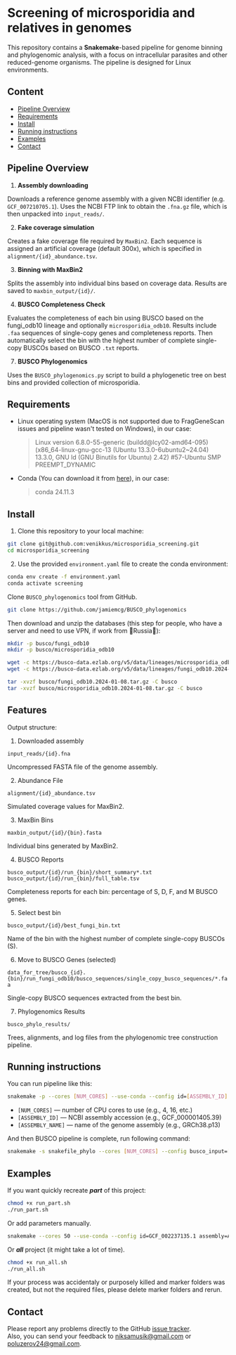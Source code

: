 # Screening of microsporidia and relatives in genomes

This repository contains a **Snakemake**-based pipeline for genome binning and phylogenomic analysis, with a focus on intracellular parasites and other reduced-genome organisms. The pipeline is designed for Linux environments.

## Content

- [Pipeline Overview](#pipeline-overview)
- [Requirements](#Requirements)
- [Install](#install)
- [Running instructions](#running-instructions)
- [Examples](#examples)
- [Contact](#contact)


## Pipeline Overview

1. **Assembly downloading**

Downloads a reference genome assembly with a given NCBI identifier (e.g. `GCF_007210705.1`). Uses the NCBI FTP link to obtain the `.fna.gz` file, which is then unpacked into `input_reads/`.

2. **Fake coverage simulation**

Creates a fake coverage file required by `MaxBin2`. Each sequence is assigned an artificial coverage (default 300x), which is specified in `alignment/{id}_abundance.tsv`.

3. **Binning with MaxBin2**

Splits the assembly into individual bins based on coverage data. Results are saved to `maxbin_output/{id}/`.

4. **BUSCO Completeness Check**

Evaluates the completeness of each bin using BUSCO based on the fungi_odb10 lineage and optionally `microsporidia_odb10`. Results include `.faa` sequences of single-copy genes and completeness reports. Then automatically select the bin with the highest number of complete single-copy BUSCOs  based on BUSCO `.txt` reports.

7. **BUSCO Phylogenomics**

Uses the `BUSCO_phylogenomics.py` script to build a phylogenetic tree on best bins and provided collection of microsporidia.

## Requirements

- Linux operating system (MacOS is not supported due to FragGeneScan issues and pipeline wasn't tested on Windows), in our case: 

    >Linux version 6.8.0-55-generic (buildd@lcy02-amd64-095) (x86_64-linux-gnu-gcc-13 (Ubuntu 13.3.0-6ubuntu2~24.04) 13.3.0, GNU ld (GNU Binutils for Ubuntu) 2.42) #57-Ubuntu SMP PREEMPT_DYNAMIC
- Conda (You can download it from [here](https://www.anaconda.com/docs/getting-started/miniconda/install#quickstart-install-instructions)), in our case:
    >conda 24.11.3


## Install

1. Clone this repository to your local machine:
```bash
git clone git@github.com:venikkus/microsporidia_screening.git
cd microsporidia_screening
```

2. Use the provided `environment.yaml` file to create the conda environment:

```bash
conda env create -f environment.yaml    
conda activate screening
```

Clone `BUSCO_phylogenomics` tool from GitHub.
```bash
git clone https://github.com/jamiemcg/BUSCO_phylogenomics
```

Then download and unzip the databases (this step for people, who have a server and need to use VPN, if work from 💅Russia💅):
```bash
mkdir -p busco/fungi_odb10
mkdir -p busco/microsporidia_odb10

wget -c https://busco-data.ezlab.org/v5/data/lineages/microsporidia_odb10.2024-01-08.tar.gz -O busco/microsporidia_odb10/microsporidia_odb10.2024-01-08.tar.gz
wget -c https://busco-data.ezlab.org/v5/data/lineages/fungi_odb10.2024-01-08.tar.gz -O busco/fungi_odb10/fungi_odb10.2024-01-08.tar.gz

tar -xvzf busco/fungi_odb10.2024-01-08.tar.gz -C busco
tar -xvzf busco/microsporidia_odb10.2024-01-08.tar.gz -C busco
```
## Features

Output structure:
1. Downloaded assembly

`input_reads/{id}.fna`

Uncompressed FASTA file of the genome assembly.                                   

2. Abundance File

`alignment/{id}_abundance.tsv`

Simulated coverage values for MaxBin2.                                             

3. MaxBin Bins

`maxbin_output/{id}/{bin}.fasta`

Individual bins generated by MaxBin2.                                              

4. BUSCO Reports

`busco_output/{id}/run_{bin}/short_summary*.txt`
`busco_output/{id}/run_{bin}/full_table.tsv`

Completeness reports for each bin: percentage of S, D, F, and M BUSCO genes.      


5. Select best bin

`busco_output/{id}/best_fungi_bin.txt`

Name of the bin with the highest number of complete single-copy BUSCOs (S).       

6. Move to BUSCO Genes (selected)

`data_for_tree/busco_{id}.{bin}/run_fungi_odb10/busco_sequences/single_copy_busco_sequences/*.faa`

Single-copy BUSCO sequences extracted from the best bin.

7. Phylogenomics Results

`busco_phylo_results/`

Trees, alignments, and log files from the phylogenomic tree construction pipeline.

## Running instructions

You can run pipeline like this:
```bash
snakemake -p --cores [NUM_CORES] --use-conda --config id=[ASSEMBLY_ID] assembly=[ASSEMBLY_NAME]
```

- `[NUM_CORES]` — number of CPU cores to use (e.g., 4, 16, etc.)
- `[ASSEMBLY_ID]` — NCBI assembly accession (e.g., GCF_000001405.39)
- `[ASSEMBLY_NAME]` — name of the genome assembly (e.g., GRCh38.p13)

And then BUSCO pipeline is complete, run following command:
```bash
snakemake -s snakefile_phylo --cores [NUM_CORES] --config busco_input=[DATA_FOR_TREE]
```

## Examples

If you want quickly recreate ***part*** of this project:
```bash
chmod +x run_part.sh
./run_part.sh
```
Or add parameters manually.
```bash
snakemake --cores 50 --use-conda --config id=GCF_002237135.1 assembly=ASM223713v2
```

Or ***all*** project (it might take a lot of time).
```bash
chmod +x run_all.sh
./run_all.sh
```

If your process was accidentaly or purposely killed and marker folders was created, but not the required files, please delete marker folders and rerun.

## Contact

Please report any problems directly to the GitHub
[issue tracker](https://github.com/venikkus/microsporidia_screening/issues).<br/>
Also, you can send your feedback to
[niksamusik@gmail.com](mailto:niksamusik@gmail.com) or [
poluzerov24@gmail.com](mailto:poluzerov24@gmail.com).
